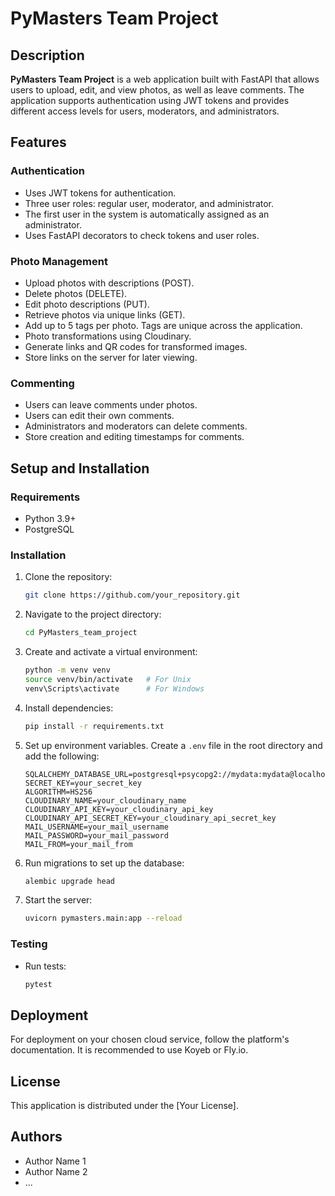 # PyMasters Team Project

## Description

**PyMasters Team Project** is a web application built with FastAPI that allows users to upload, edit, and view photos, as well as leave comments. The application supports authentication using JWT tokens and provides different access levels for users, moderators, and administrators.

## Features

### Authentication

- Uses JWT tokens for authentication.
- Three user roles: regular user, moderator, and administrator.
- The first user in the system is automatically assigned as an administrator.
- Uses FastAPI decorators to check tokens and user roles.

### Photo Management

- Upload photos with descriptions (POST).
- Delete photos (DELETE).
- Edit photo descriptions (PUT).
- Retrieve photos via unique links (GET).
- Add up to 5 tags per photo. Tags are unique across the application.
- Photo transformations using Cloudinary.
- Generate links and QR codes for transformed images.
- Store links on the server for later viewing.

### Commenting

- Users can leave comments under photos.
- Users can edit their own comments.
- Administrators and moderators can delete comments.
- Store creation and editing timestamps for comments.

## Setup and Installation

### Requirements

- Python 3.9+
- PostgreSQL

### Installation

1. Clone the repository:
   ```bash
   git clone https://github.com/your_repository.git
   ```

2. Navigate to the project directory:
   ```bash
   cd PyMasters_team_project
   ```

3. Create and activate a virtual environment:
   ```bash
   python -m venv venv
   source venv/bin/activate   # For Unix
   venv\Scripts\activate      # For Windows
   ```

4. Install dependencies:
   ```bash
   pip install -r requirements.txt
   ```

5. Set up environment variables. Create a `.env` file in the root directory and add the following:
   ```
   SQLALCHEMY_DATABASE_URL=postgresql+psycopg2://mydata:mydata@localhost:5432/
   SECRET_KEY=your_secret_key
   ALGORITHM=HS256
   CLOUDINARY_NAME=your_cloudinary_name
   CLOUDINARY_API_KEY=your_cloudinary_api_key
   CLOUDINARY_API_SECRET_KEY=your_cloudinary_api_secret_key
   MAIL_USERNAME=your_mail_username
   MAIL_PASSWORD=your_mail_password
   MAIL_FROM=your_mail_from
   ```

6. Run migrations to set up the database:
   ```bash
   alembic upgrade head
   ```

7. Start the server:
   ```bash
   uvicorn pymasters.main:app --reload
   ```

### Testing

- Run tests:
  ```bash
  pytest
  ```

## Deployment

For deployment on your chosen cloud service, follow the platform's documentation. It is recommended to use Koyeb or Fly.io.

## License

This application is distributed under the [Your License].

## Authors

- Author Name 1
- Author Name 2
- ...

